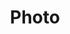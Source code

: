 ---
title: Photo
layout: post
category: project
permalink: /photo/
image: /img/photo.png
published: true
---
